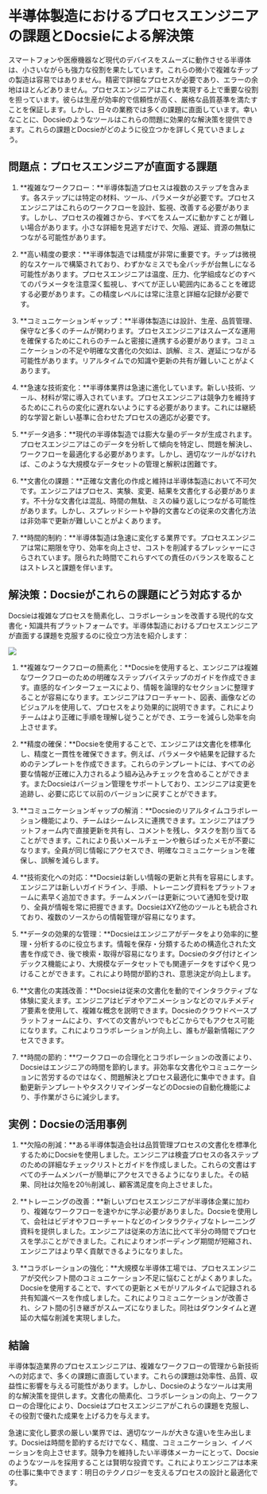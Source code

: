 # 半導体製造におけるプロセスエンジニアの課題とDocsieによる解決策

スマートフォンや医療機器など現代のデバイスをスムーズに動作させる半導体は、小さいながらも強力な役割を果たしています。これらの微小で複雑なチップの製造は容易ではありません。精密で詳細なプロセスが必要であり、エラーの余地はほとんどありません。プロセスエンジニアはこれを実現する上で重要な役割を担っています。彼らは生産が効率的で信頼性が高く、厳格な品質基準を満たすことを保証します。しかし、日々の業務では多くの課題に直面しています。幸いなことに、Docsieのようなツールはこれらの問題に効果的な解決策を提供できます。これらの課題とDocsieがどのように役立つかを詳しく見ていきましょう。

## 問題点：プロセスエンジニアが直面する課題

1. **複雑なワークフロー：**半導体製造プロセスは複数のステップを含みます。各ステップには特定の材料、ツール、パラメータが必要です。プロセスエンジニアはこれらのワークフローを設計、監視、改善する必要があります。しかし、プロセスの複雑さから、すべてをスムーズに動かすことが難しい場合があります。小さな詳細を見逃すだけで、欠陥、遅延、資源の無駄につながる可能性があります。

2. **高い精度の要求：**半導体製造では精度が非常に重要です。チップは微視的なスケールで構築されており、わずかなミスでも全バッチが台無しになる可能性があります。プロセスエンジニアは温度、圧力、化学組成などのすべてのパラメータを注意深く監視し、すべてが正しい範囲内にあることを確認する必要があります。この精度レベルには常に注意と詳細な記録が必要です。

3. **コミュニケーションギャップ：**半導体製造には設計、生産、品質管理、保守など多くのチームが関わります。プロセスエンジニアはスムーズな運用を確保するためにこれらのチームと密接に連携する必要があります。コミュニケーションの不足や明確な文書化の欠如は、誤解、ミス、遅延につながる可能性があります。リアルタイムでの知識や更新の共有が難しいことがよくあります。

4. **急速な技術変化：**半導体業界は急速に進化しています。新しい技術、ツール、材料が常に導入されています。プロセスエンジニアは競争力を維持するためにこれらの変化に遅れないようにする必要があります。これには継続的な学習と新しい基準に合わせたプロセスの適応が必要です。

5. **データ過多：**現代の半導体製造では膨大な量のデータが生成されます。プロセスエンジニアはこのデータを分析して傾向を特定し、問題を解決し、ワークフローを最適化する必要があります。しかし、適切なツールがなければ、このような大規模なデータセットの管理と解釈は困難です。

6. **文書化の課題：**正確な文書化の作成と維持は半導体製造において不可欠です。エンジニアはプロセス、実験、変更、結果を文書化する必要があります。不十分な文書化は混乱、時間の無駄、ミスの繰り返しにつながる可能性があります。しかし、スプレッドシートや静的文書などの従来の文書化方法は非効率で更新が難しいことがよくあります。

7. **時間的制約：**半導体製造は急速に変化する業界です。プロセスエンジニアは常に期限を守り、効率を向上させ、コストを削減するプレッシャーにさらされています。限られた時間でこれらすべての責任のバランスを取ることはストレスと課題を伴います。

## 解決策：Docsieがこれらの課題にどう対応するか

Docsieは複雑なプロセスを簡素化し、コラボレーションを改善する現代的な文書化・知識共有プラットフォームです。半導体製造におけるプロセスエンジニアが直面する課題を克服するのに役立つ方法を紹介します：

![](https://cdn.docsie.io/workspace_PxAvC1Uenuc7ad6H3/doc_wn84Jkoc6hIMTO2eE/file_VLamQW06hhbLrXIF0/image_a253802c-fd15-7898-3427-eaee70707608.jpg)

1. **複雑なワークフローの簡素化：**Docsieを使用すると、エンジニアは複雑なワークフローのための明確なステップバイステップのガイドを作成できます。直感的なインターフェースにより、情報を論理的なセクションに整理することが容易になります。エンジニアはフローチャート、図表、画像などのビジュアルを使用して、プロセスをより効果的に説明できます。これによりチームはより正確に手順を理解し従うことができ、エラーを減らし効率を向上させます。

2. **精度の確保：**Docsieを使用することで、エンジニアは文書化を標準化し、精度と一貫性を確保できます。例えば、パラメータや結果を記録するためのテンプレートを作成できます。これらのテンプレートには、すべての必要な情報が正確に入力されるよう組み込みチェックを含めることができます。またDocsieはバージョン管理をサポートしており、エンジニアは変更を追跡し、必要に応じて以前のバージョンに戻すことができます。

3. **コミュニケーションギャップの解消：**Docsieのリアルタイムコラボレーション機能により、チームはシームレスに連携できます。エンジニアはプラットフォーム内で直接更新を共有し、コメントを残し、タスクを割り当てることができます。これにより長いメールチェーンや散らばったメモが不要になります。全員が同じ情報にアクセスでき、明確なコミュニケーションを確保し、誤解を減らします。

4. **技術変化への対応：**Docsieは新しい情報の更新と共有を容易にします。エンジニアは新しいガイドライン、手順、トレーニング資料をプラットフォームに素早く追加できます。チームメンバーは更新について通知を受け取り、全員が情報を常に把握できます。DocsieはXYZ他のツールとも統合されており、複数のソースからの情報管理が容易になります。

5. **データの効果的な管理：**Docsieはエンジニアがデータをより効率的に整理・分析するのに役立ちます。情報を保存・分類するための構造化された文書を作成でき、後で検索・取得が容易になります。Docsieのタグ付けとインデックス機能により、大規模なデータセットでも関連データをすばやく見つけることができます。これにより時間が節約され、意思決定が向上します。

6. **文書化の実践改善：**Docsieは従来の文書化を動的でインタラクティブな体験に変えます。エンジニアはビデオやアニメーションなどのマルチメディア要素を使用して、複雑な概念を説明できます。Docsieのクラウドベースプラットフォームにより、すべての文書がいつでもどこからでもアクセス可能になります。これによりコラボレーションが向上し、誰もが最新情報にアクセスできます。

7. **時間の節約：**ワークフローの合理化とコラボレーションの改善により、Docsieはエンジニアの時間を節約します。非効率な文書化やコミュニケーションに苦労するのではなく、問題解決とプロセス最適化に集中できます。自動更新テンプレートやタスクリマインダーなどのDocsieの自動化機能により、手作業がさらに減少します。

## 実例：Docsieの活用事例

1. **欠陥の削減：**ある半導体製造会社は品質管理プロセスの文書化を標準化するためにDocsieを使用しました。エンジニアは検査プロセスの各ステップのための詳細なチェックリストとガイドを作成しました。これらの文書はすべてのチームメンバーが簡単にアクセスできるようになりました。その結果、同社は欠陥を20％削減し、顧客満足度を向上させました。

2. **トレーニングの改善：**新しいプロセスエンジニアが半導体企業に加わり、複雑なワークフローを速やかに学ぶ必要がありました。Docsieを使用して、会社はビデオやフローチャートなどのインタラクティブなトレーニング資料を提供しました。エンジニアは従来の方法に比べて半分の時間でプロセスを学ぶことができました。これによりオンボーディング期間が短縮され、エンジニアはより早く貢献できるようになりました。

3. **コラボレーションの強化：**大規模な半導体工場では、プロセスエンジニアが交代シフト間のコミュニケーション不足に悩むことがよくありました。Docsieを使用することで、すべての更新とメモがリアルタイムで記録される共有知識ベースを作成しました。これによりコミュニケーションが改善され、シフト間の引き継ぎがスムーズになりました。同社はダウンタイムと遅延の大幅な削減を実現しました。

## 結論

半導体製造業界のプロセスエンジニアは、複雑なワークフローの管理から新技術への対応まで、多くの課題に直面しています。これらの課題は効率性、品質、収益性に影響を与える可能性があります。しかし、Docsieのようなツールは実用的な解決策を提供します。文書化の簡素化、コラボレーションの向上、ワークフローの合理化により、Docsieはプロセスエンジニアがこれらの課題を克服し、その役割で優れた成果を上げる力を与えます。

急速に変化し要求の厳しい業界では、適切なツールが大きな違いを生み出します。Docsieは時間を節約するだけでなく、精度、コミュニケーション、イノベーションを向上させます。競争力を維持したい半導体メーカーにとって、Docsieのようなツールを採用することは賢明な投資です。これによりエンジニアは本来の仕事に集中できます：明日のテクノロジーを支えるプロセスの設計と最適化です。